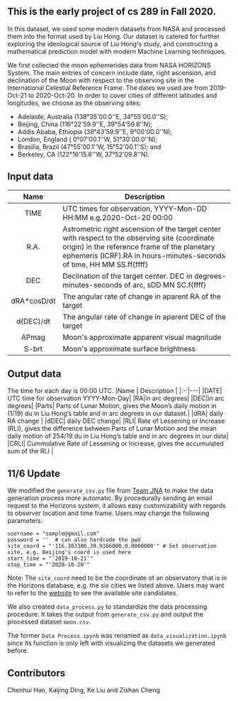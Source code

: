## This is the early project of cs 289 in Fall 2020. 

In this dataset, we used some modern datasets from NASA and processed them into the format used by Liu Hong. Our dataset is catered for further exploring the ideological source of Liu Hong's study, and constructing a mathematical prediction model with modern Machine Learning techniques.

We first collected the moon ephemerides data from NASA HORIZONS System. The main entries of concern include date, right ascension, and declination of the Moon with respect to the observing site in the International Celestial Reference Frame. The dates we used are from 2019-Oct-21 to 2020-Oct-20. In order to cover cities of different latitudes and longitudes, we choose as the observing sites:
- Adelaide, Australia (138°35'00.0''E, 34°55'00.0''S); 
- Beijing, China (116°22'59.9''E, 39°54'59.8''N); 
- Addis Ababa, Ethiopia (38°43'59.9''E, 9°00'00.0''N); 
- London, England ( 0°07'00.1''W, 51°30'00.0''N); 
- Brasilia, Brazil (47°55'00.1''W, 15°52'00.1''S); and 
- Berkeley, CA (122°16'15.6''W, 37°52'09.8''N).

## Input data
|Name | Description |
|:-:|---|
|TIME| UTC times for observation, YYYY-Mon-DD HH:MM e.g.2020-Oct-20 00:00  | 
|R.A.| Astrometric right ascension of the target center with respect to the observing site (coordinate origin) in the reference frame of the planetary ephemeris (ICRF).RA  in hours-minutes-seconds of time, HH MM SS.ff{ffff}|   
|DEC| Declination of the target center. DEC in degrees-minutes-seconds of arc,  sDD MN SC.f{ffff}|
|dRA*cosD/dt|The angular rate of change in aparent RA of the target|
|d(DEC)/dt|The angular rate of change in aparent DEC of the target|
|APmag|Moon's approximate apparent visual magnitude|
|S-brt|Moon's approximate surface brightness|


## Output data
The time for each day is 00:00 UTC.
|Name | Description | 
|:-:|---|
|DATE| UTC time for observation YYYY-Mon-Day| 
|RA|in arc degrees|
|DEC|in arc degrees|
|Parts| Parts of Lunar Motion, gives the Moon’s daily motion in (1/19) du in Liu Hong’s table and in arc degrees in our dataset.|
|dRA| daily RA change |
|dDEC| daily DEC change|
|RLI| Rate of Lessening or Increase (RLI), gives the difference between Parts of Lunar Motion and the mean daily motion of 254/19 du in Liu Hong’s table and in arc degrees in our data|
|CRLI| Cummulative Rate of Lessening or Increase, gives the accumulated sum of the RLI |

## 11/6 Update
We modified the <code>generate_csv.py</code> file from [Team JNA](https://github.com/NaveenGop/astro-data) to make the data generation process more automatic. By procedurally sending an email request to the Horizons system, it allows easy customizability with regards to observer location and time frame. Users may change the following parameters:

    username = "sample@gmail.com"
    password = ''  # can also hardcode the pwd
    site_coord = "'116.383300,39.9166000,0.0000000'" # Set observation site, e.g. Beijing's coord is used here
    start_time = "'2019-10-21'"
    stop_time = "'2020-10-20'"

Note: The <code>site_coord</code> need to be the coordinate of an observatory that is in the Horizons database, e.g. the six cities we listed above. Users may want to refer to the [website](https://ssd.jpl.nasa.gov/horizons.cgi?s_loc=1#top) to see the available site candidates.

We also created <code>data_process.py</code> to standardize the data processing procedure. It takes the output from <code>generate_csv.py</code> and output the processed dataset <code>moon.csv</code>.

The former <code>Data Process.ipynb</code> was renamed as <code>data_visualization.ipynb</code> since its function is only left with visualizing the datasets we generated before.
  
## Contributors
Chenhui Hao, Kaijing Ding, Ke Liu and Zishan Cheng

